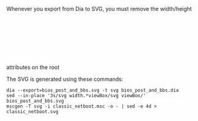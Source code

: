 Whenever you export from Dia to SVG, you must remove the width/height
attributes on the root <svg> element. If you forget to do that, it will not
resize dynamically.

The SVG is generated using these commands:

```
dia --export=bios_post_and_bbs.svg -t svg bios_post_and_bbs.dia
sed --in-place '3s/svg width.*viewBox/svg viewBox/' bios_post_and_bbs.svg
mscgen -T svg -i classic_netboot.msc -o - | sed -e 4d > classic_netboot.svg
```

